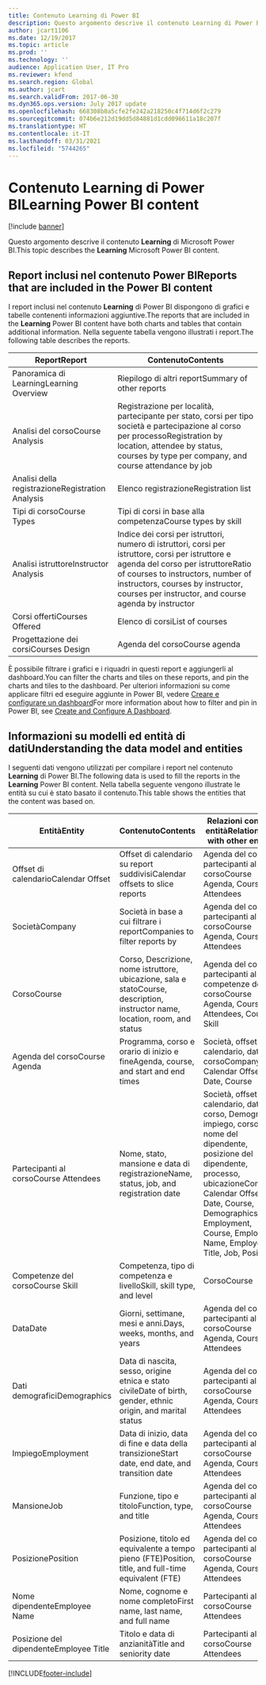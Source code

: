 ```yaml
---
title: Contenuto Learning di Power BI
description: Questo argomento descrive il contenuto Learning di Power BI.
author: jcart1106
ms.date: 12/19/2017
ms.topic: article
ms.prod: ''
ms.technology: ''
audience: Application User, IT Pro
ms.reviewer: kfend
ms.search.region: Global
ms.author: jcart
ms.search.validFrom: 2017-06-30
ms.dyn365.ops.version: July 2017 update
ms.openlocfilehash: 668308b0a5cfe2fe242a218250c4f714d6f2c279
ms.sourcegitcommit: 074b6e212d19dd5d84881d1cdd096611a18c207f
ms.translationtype: HT
ms.contentlocale: it-IT
ms.lasthandoff: 03/31/2021
ms.locfileid: "5744265"
---
```

# <a name="learning-power-bi-content"></a><span data-ttu-id="14a82-103">Contenuto Learning di Power BI</span><span class="sxs-lookup"><span data-stu-id="14a82-103">Learning Power BI content</span></span>

[!include [banner](../includes/banner.md)]

<span data-ttu-id="14a82-104">Questo argomento descrive il contenuto **Learning** di Microsoft Power BI.</span><span class="sxs-lookup"><span data-stu-id="14a82-104">This topic describes the **Learning** Microsoft Power BI content.</span></span>

## <a name="reports-that-are-included-in-the-power-bi-content"></a><span data-ttu-id="14a82-105">Report inclusi nel contenuto Power BI</span><span class="sxs-lookup"><span data-stu-id="14a82-105">Reports that are included in the Power BI content</span></span>

<span data-ttu-id="14a82-106">I report inclusi nel contenuto **Learning** di Power BI dispongono di grafici e tabelle contenenti informazioni aggiuntive.</span><span class="sxs-lookup"><span data-stu-id="14a82-106">The reports that are included in the **Learning** Power BI content have both charts and tables that contain additional information.</span></span> <span data-ttu-id="14a82-107">Nella seguente tabella vengono illustrati i report.</span><span class="sxs-lookup"><span data-stu-id="14a82-107">The following table describes the reports.</span></span>

| <span data-ttu-id="14a82-108">Report</span><span class="sxs-lookup"><span data-stu-id="14a82-108">Report</span></span>                | <span data-ttu-id="14a82-109">Contenuto</span><span class="sxs-lookup"><span data-stu-id="14a82-109">Contents</span></span> |
|-----------------------|----------|
| <span data-ttu-id="14a82-110">Panoramica di Learning</span><span class="sxs-lookup"><span data-stu-id="14a82-110">Learning Overview</span></span>     | <span data-ttu-id="14a82-111">Riepilogo di altri report</span><span class="sxs-lookup"><span data-stu-id="14a82-111">Summary of other reports</span></span> |
| <span data-ttu-id="14a82-112">Analisi del corso</span><span class="sxs-lookup"><span data-stu-id="14a82-112">Course Analysis</span></span>       | <span data-ttu-id="14a82-113">Registrazione per località, partecipante per stato, corsi per tipo società e partecipazione al corso per processo</span><span class="sxs-lookup"><span data-stu-id="14a82-113">Registration by location, attendee by status, courses by type per company, and course attendance by job</span></span> |
| <span data-ttu-id="14a82-114">Analisi della registrazione</span><span class="sxs-lookup"><span data-stu-id="14a82-114">Registration Analysis</span></span> | <span data-ttu-id="14a82-115">Elenco registrazione</span><span class="sxs-lookup"><span data-stu-id="14a82-115">Registration list</span></span> |
| <span data-ttu-id="14a82-116">Tipi di corso</span><span class="sxs-lookup"><span data-stu-id="14a82-116">Course Types</span></span>          | <span data-ttu-id="14a82-117">Tipi di corsi in base alla competenza</span><span class="sxs-lookup"><span data-stu-id="14a82-117">Course types by skill</span></span> |
| <span data-ttu-id="14a82-118">Analisi istruttore</span><span class="sxs-lookup"><span data-stu-id="14a82-118">Instructor Analysis</span></span>   | <span data-ttu-id="14a82-119">Indice dei corsi per istruttori, numero di istruttori, corsi per istruttore, corsi per istruttore e agenda del corso per istruttore</span><span class="sxs-lookup"><span data-stu-id="14a82-119">Ratio of courses to instructors, number of instructors, courses by instructor, courses per instructor, and course agenda by instructor</span></span> |
| <span data-ttu-id="14a82-120">Corsi offerti</span><span class="sxs-lookup"><span data-stu-id="14a82-120">Courses Offered</span></span>       | <span data-ttu-id="14a82-121">Elenco di corsi</span><span class="sxs-lookup"><span data-stu-id="14a82-121">List of courses</span></span> |
| <span data-ttu-id="14a82-122">Progettazione dei corsi</span><span class="sxs-lookup"><span data-stu-id="14a82-122">Courses Design</span></span>        | <span data-ttu-id="14a82-123">Agenda del corso</span><span class="sxs-lookup"><span data-stu-id="14a82-123">Course agenda</span></span> |

<span data-ttu-id="14a82-124">È possibile filtrare i grafici e i riquadri in questi report e aggiungerli al dashboard.</span><span class="sxs-lookup"><span data-stu-id="14a82-124">You can filter the charts and tiles on these reports, and pin the charts and tiles to the dashboard.</span></span> <span data-ttu-id="14a82-125">Per ulteriori informazioni su come applicare filtri ed eseguire aggiunte in Power BI, vedere [Creare e configurare un dashboard](https://powerbi.microsoft.com/guided-learning/powerbi-learning-4-2-create-configure-dashboards)</span><span class="sxs-lookup"><span data-stu-id="14a82-125">For more information about how to filter and pin in Power BI, see [Create and Configure A Dashboard](https://powerbi.microsoft.com/guided-learning/powerbi-learning-4-2-create-configure-dashboards).</span></span>

## <a name="understanding-the-data-model-and-entities"></a><span data-ttu-id="14a82-126">Informazioni su modelli ed entità di dati</span><span class="sxs-lookup"><span data-stu-id="14a82-126">Understanding the data model and entities</span></span>

<span data-ttu-id="14a82-127">I seguenti dati vengono utilizzati per compilare i report nel contenuto **Learning** di Power BI.</span><span class="sxs-lookup"><span data-stu-id="14a82-127">The following data is used to fill the reports in the **Learning** Power BI content.</span></span> <span data-ttu-id="14a82-128">Nella tabella seguente vengono illustrate le entità su cui è stato basato il contenuto.</span><span class="sxs-lookup"><span data-stu-id="14a82-128">This table shows the entities that the content was based on.</span></span>

| <span data-ttu-id="14a82-129">Entità</span><span class="sxs-lookup"><span data-stu-id="14a82-129">Entity</span></span>           | <span data-ttu-id="14a82-130">Contenuto</span><span class="sxs-lookup"><span data-stu-id="14a82-130">Contents</span></span>                                                         | <span data-ttu-id="14a82-131">Relazioni con altre entità</span><span class="sxs-lookup"><span data-stu-id="14a82-131">Relationships with other entities</span></span> |
|------------------|------------------------------------------------------------------|-----------------------------------|
| <span data-ttu-id="14a82-132">Offset di calendario</span><span class="sxs-lookup"><span data-stu-id="14a82-132">Calendar Offset</span></span>  | <span data-ttu-id="14a82-133">Offset di calendario su report suddivisi</span><span class="sxs-lookup"><span data-stu-id="14a82-133">Calendar offsets to slice reports</span></span>                                | <span data-ttu-id="14a82-134">Agenda del corso, partecipanti al corso</span><span class="sxs-lookup"><span data-stu-id="14a82-134">Course Agenda, Course Attendees</span></span> |
| <span data-ttu-id="14a82-135">Società</span><span class="sxs-lookup"><span data-stu-id="14a82-135">Company</span></span>          | <span data-ttu-id="14a82-136">Società in base a cui filtrare i report</span><span class="sxs-lookup"><span data-stu-id="14a82-136">Companies to filter reports by</span></span>                                   | <span data-ttu-id="14a82-137">Agenda del corso, partecipanti al corso</span><span class="sxs-lookup"><span data-stu-id="14a82-137">Course Agenda, Course Attendees</span></span> |
| <span data-ttu-id="14a82-138">Corso</span><span class="sxs-lookup"><span data-stu-id="14a82-138">Course</span></span>           | <span data-ttu-id="14a82-139">Corso, Descrizione, nome istruttore, ubicazione, sala e stato</span><span class="sxs-lookup"><span data-stu-id="14a82-139">Course, description, instructor name, location, room, and status</span></span> | <span data-ttu-id="14a82-140">Agenda del corso, partecipanti al corso, competenze del corso</span><span class="sxs-lookup"><span data-stu-id="14a82-140">Course Agenda, Course Attendees, Course Skill</span></span> |
| <span data-ttu-id="14a82-141">Agenda del corso</span><span class="sxs-lookup"><span data-stu-id="14a82-141">Course Agenda</span></span>    | <span data-ttu-id="14a82-142">Programma, corso e orario di inizio e fine</span><span class="sxs-lookup"><span data-stu-id="14a82-142">Agenda, course, and start and end times</span></span>                          | <span data-ttu-id="14a82-143">Società, offset di calendario, data, corso</span><span class="sxs-lookup"><span data-stu-id="14a82-143">Company, Calendar Offset, Date, Course</span></span> |
| <span data-ttu-id="14a82-144">Partecipanti al corso</span><span class="sxs-lookup"><span data-stu-id="14a82-144">Course Attendees</span></span> | <span data-ttu-id="14a82-145">Nome, stato, mansione e data di registrazione</span><span class="sxs-lookup"><span data-stu-id="14a82-145">Name, status, job, and registration date</span></span>                         | <span data-ttu-id="14a82-146">Società, offset di calendario, data, corso, Demografica, impiego, corso, nome del dipendente, posizione del dipendente, processo, ubicazione</span><span class="sxs-lookup"><span data-stu-id="14a82-146">Company, Calendar Offset, Date, Course, Demographics, Employment, Course, Employee Name, Employee Title, Job, Position</span></span> |
| <span data-ttu-id="14a82-147">Competenze del corso</span><span class="sxs-lookup"><span data-stu-id="14a82-147">Course Skill</span></span>     | <span data-ttu-id="14a82-148">Competenza, tipo di competenza e livello</span><span class="sxs-lookup"><span data-stu-id="14a82-148">Skill, skill type, and level</span></span>                                     | <span data-ttu-id="14a82-149">Corso</span><span class="sxs-lookup"><span data-stu-id="14a82-149">Course</span></span> |
| <span data-ttu-id="14a82-150">Data</span><span class="sxs-lookup"><span data-stu-id="14a82-150">Date</span></span>             | <span data-ttu-id="14a82-151">Giorni, settimane, mesi e anni.</span><span class="sxs-lookup"><span data-stu-id="14a82-151">Days, weeks, months, and years</span></span>                                   | <span data-ttu-id="14a82-152">Agenda del corso, partecipanti al corso</span><span class="sxs-lookup"><span data-stu-id="14a82-152">Course Agenda, Course Attendees</span></span> |
| <span data-ttu-id="14a82-153">Dati demografici</span><span class="sxs-lookup"><span data-stu-id="14a82-153">Demographics</span></span>     | <span data-ttu-id="14a82-154">Data di nascita, sesso, origine etnica e stato civile</span><span class="sxs-lookup"><span data-stu-id="14a82-154">Date of birth, gender, ethnic origin, and marital status</span></span>         | <span data-ttu-id="14a82-155">Agenda del corso, partecipanti al corso</span><span class="sxs-lookup"><span data-stu-id="14a82-155">Course Agenda, Course Attendees</span></span> |
| <span data-ttu-id="14a82-156">Impiego</span><span class="sxs-lookup"><span data-stu-id="14a82-156">Employment</span></span>       | <span data-ttu-id="14a82-157">Data di inizio, data di fine e data della transizione</span><span class="sxs-lookup"><span data-stu-id="14a82-157">Start date, end date, and transition date</span></span>                        | <span data-ttu-id="14a82-158">Agenda del corso, partecipanti al corso</span><span class="sxs-lookup"><span data-stu-id="14a82-158">Course Agenda, Course Attendees</span></span> |
| <span data-ttu-id="14a82-159">Mansione</span><span class="sxs-lookup"><span data-stu-id="14a82-159">Job</span></span>              | <span data-ttu-id="14a82-160">Funzione, tipo e titolo</span><span class="sxs-lookup"><span data-stu-id="14a82-160">Function, type, and title</span></span>                                        | <span data-ttu-id="14a82-161">Agenda del corso, partecipanti al corso</span><span class="sxs-lookup"><span data-stu-id="14a82-161">Course Agenda, Course Attendees</span></span> |
| <span data-ttu-id="14a82-162">Posizione</span><span class="sxs-lookup"><span data-stu-id="14a82-162">Position</span></span>         | <span data-ttu-id="14a82-163">Posizione, titolo ed equivalente a tempo pieno (FTE)</span><span class="sxs-lookup"><span data-stu-id="14a82-163">Position, title, and full-time equivalent (FTE)</span></span>                  | <span data-ttu-id="14a82-164">Agenda del corso, partecipanti al corso</span><span class="sxs-lookup"><span data-stu-id="14a82-164">Course Agenda, Course Attendees</span></span> |
| <span data-ttu-id="14a82-165">Nome dipendente</span><span class="sxs-lookup"><span data-stu-id="14a82-165">Employee Name</span></span>    | <span data-ttu-id="14a82-166">Nome, cognome e nome completo</span><span class="sxs-lookup"><span data-stu-id="14a82-166">First name, last name, and full name</span></span>                             | <span data-ttu-id="14a82-167">Partecipanti al corso</span><span class="sxs-lookup"><span data-stu-id="14a82-167">Course Attendees</span></span> |
| <span data-ttu-id="14a82-168">Posizione del dipendente</span><span class="sxs-lookup"><span data-stu-id="14a82-168">Employee Title</span></span>   | <span data-ttu-id="14a82-169">Titolo e data di anzianità</span><span class="sxs-lookup"><span data-stu-id="14a82-169">Title and seniority date</span></span>                                         | <span data-ttu-id="14a82-170">Partecipanti al corso</span><span class="sxs-lookup"><span data-stu-id="14a82-170">Course Attendees</span></span> |


[!INCLUDE[footer-include](../../../includes/footer-banner.md)]